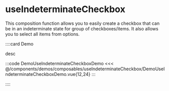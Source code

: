 # useIndeterminateCheckbox

This composition function allows you to easily create a checkbox that can be in an indeterminate state for group of checkboxes/items. It also allows you to select all items from options.

<!-- 👉 Demo -->
::::card Demo

desc

:::code DemoUseIndeterminateCheckboxDemo
<<< @/components/demos/composables/useIndeterminateCheckbox/DemoUseIndeterminateCheckboxDemo.vue{12,24}
:::

::::
